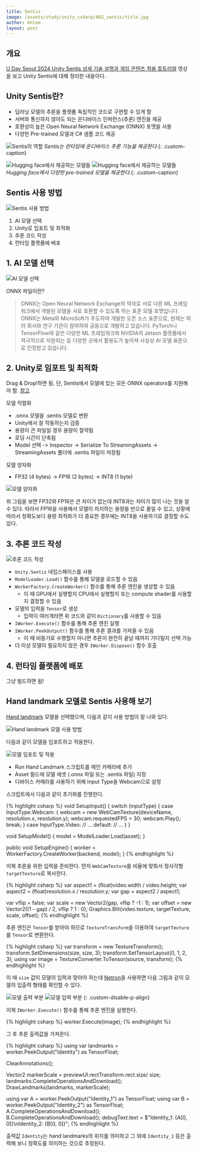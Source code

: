 ```yaml
---
title: Sentis
image: /assets/study/unity_csharp/002_sentis/title.jpg
author: khlee
layout: post
---
```


## 개요

[U Day Seoul 2024 Unity Sentis 상세 기술 설명과 게임 콘텐츠 적용 튜토리얼](https://youtu.be/4cWTprKV3WE) 영상을 보고 Unity Sentis에 대해 정리한 내용이다.

## Unity Sentis란?

* 딥러닝 모델의 추론을 플랫폼 독립적인 코드로 구현할 수 있게 함
* 서버와 통신하지 않아도 되는 온디바이스 인퍼런스(추론) 엔진을 제공
* 호환성이 높은 Open Neural Network Exchange (ONNX) 포맷을 사용
* 다양한 Pre-trained 모델과 C# 샘플 코드 제공

![Sentis의 역할]({{site.baseurl}}/assets/study/unity_csharp/002_sentis/2024-06-18-082359.png)
*Sentis는 런타임에 온디바이스 추론 기능을 제공한다.*{: .custom-caption}

![Hugging face에서 제공하는 모델들]({{site.baseurl}}/assets/study/unity_csharp/002_sentis/2024-06-18-082730.png)
![Hugging face에서 제공하는 모델들]({{site.baseurl}}/assets/study/unity_csharp/002_sentis/2024-06-18-082808.png)
*Hugging face에서 다양한 pre-trained 모델을 제공한다.*{: .custom-caption}

## Sentis 사용 방법

![Sentis 사용 방법]({{site.baseurl}}/assets/study/unity_csharp/002_sentis/2024-06-18-082853.png)

1. AI 모델 선택
2. Unity로 임포트 및 최적화
3. 추론 코드 작성
4. 런타임 플랫폼에 배포

## 1. AI 모델 선택

![AI 모델 선택]({{site.baseurl}}/assets/study/unity_csharp/002_sentis/2024-06-18-083024.png)

ONNX 파일이란?
> ONNX는 Open Neural Network Exchange의 약자로 서로 다른 ML 프레임워크에서 개발된 모델을 서로 호환할 수 있도록 하는 표준 모델 포맷입니다. ONNX는 Meta와 MicroSoft가 주도하여 개발한 오픈 소스 표준으로, 현재는 여러 회사와 연구 기관이 참여하여 공동으로 개발하고 있습니다. PyTorch나 TensorFlow와 같은 다양한 ML 프레임워크와 NVIDIA의 Jetson 플랫폼에서 적극적으로 지원되는 등 다양한 곳에서 활용도가 높아져 사실상 AI 모델 표준으로 인정받고 있습니다.

## 2. Unity로 임포트 및 최적화

Drag & Drop!하면 됨. 단, Sentis에서 모델에 있는 모든 ONNX operators를 지원해야 함. [참고](https://docs.unity3d.com/Packages/com.unity.sentis@1.5/manual/supported-operators.html)

모델 직렬화

* .onnx 모델을 .sentis 모델로 변환
* Unity에서 잘 작동하는지 검증
* 용량이 큰 파일일 경우 용량이 절약됨
* 로딩 시간이 단축됨
* Model 선택 -> Inspector -> Serialize To StreamingAssets -> StreamingAssets 폴더에 .sentis 파일이 저장됨

모델 양자화

* FP32 (4 bytes) -> FP16 (2 bytes) -> INT8 (1 byte)

![모델 양자화]({{site.baseurl}}/assets/study/unity_csharp/002_sentis/2024-06-18-084107.png)

위 그림을 보면 FP32와 FP16은 큰 차이가 없는데 INT8과는 차이가 많이 나는 것을 알 수 있다. 따라서 FP16을 사용해서 모델이 차지하는 용량을 반으로 줄일 수 있고, 상황에 따라서 정확도보다 용량 최적화가 더 중요한 경우에는 INT8을 사용하기로 결정할 수도 있다.

## 3. 추론 코드 작성

![추론 코드 작성]({{site.baseurl}}/assets/study/unity_csharp/002_sentis/2024-06-18-084301.png)

* `Unity.Sentis` 네임스페이스를 사용
* `ModelLoader.Load()` 함수를 통해 모델을 로드할 수 있음
* `WorkerFactory.CreateWorker()` 함수를 통해 추론 엔진을 생성할 수 있음
  * 이 때 GPU에서 실행할지 CPU에서 실행할지 또는 compute shader를 사용할지 결정할 수 있음
* 모델의 입력을 `Tensor`로 생성
  * 입력이 여러개라면 위 코드와 같이 `Dictionary`를 사용할 수 있음
* `IWorker.Execute()` 함수를 통해 추론 엔진 실행
* `IWorker.PeekOutput()` 함수를 통해 추론 결과를 가져올 수 있음
  * 이 때 비동기로 수행할지 아니면 추론이 완전히 끝날 때까지 기다릴지 선택 가능
* 더 이상 모델이 필요하지 않은 경우 `IWorker.Dispose()` 함수 호출

## 4. 런타임 플랫폼에 배포

그냥 빌드하면 됨!

## Hand landmark 모델로 Sentis 사용해 보기

[Hand landmark](https://huggingface.co/unity/sentis-hand-landmark) 모델을 선택했으며, 다음과 같이 사용 방법이 잘 나와 있다.

![Hand landmark 모델 사용 방법]({{site.baseurl}}/assets/study/unity_csharp/002_sentis/2024-06-18-084632.png)

다음과 같이 모델을 임포트하고 적용한다.

![모델 임포트 및 적용]({{site.baseurl}}/assets/study/unity_csharp/002_sentis/2024-06-18-084759.png)

* Run Hand Landmark 스크립트를 메인 카메라에 추가
* Asset 필드에 모델 에셋 (.onnx 파일 또는 .sentis 파일) 지정
* 디바이스 카메라를 사용하기 위해 Input Type을 Webcam으로 설정

스크립트에서 다음과 같이 초기화를 진행한다.

{% highlight csharp %}
void SetupInput()
{
    switch (inputType)
    {
        case InputType.Webcam:
            {
                webcam = new WebCamTexture(deviceName, resolution.x, resolution.y);
                webcam.requestedFPS = 30;
                webcam.Play();
                break;
            }
        case InputType.Video:
            // ...
        default:
            // ...
    }
}

void SetupModel()
{
    model = ModelLoader.Load(asset);
}

public void SetupEngine()
{
    worker = WorkerFactory.CreateWorker(backend, model);
}
{% endhighlight %}

이제 추론을 위한 입력을 준비한다. 먼저 `WebCamTexture`를 비율에 맞춰서 정사각형 `targetTexture`로 복사한다.

{% highlight csharp %}
var aspect1 = (float)video.width / video.height;
var aspect2 = (float)resolution.x / resolution.y;
var gap = aspect2 / aspect1;

var vflip = false;
var scale = new Vector2(gap, vflip ? -1 : 1);
var offset = new Vector2((1 - gap) / 2, vflip ? 1 : 0);
Graphics.Blit(video.texture, targetTexture, scale, offset);
{% endhighlight %}

추론 엔진은 `Tensor`를 받아야 하므로 `TextureTransform`을 이용하여 `targetTexture`를 `Tensor`로 변환한다.

{% highlight csharp %}
var transform = new TextureTransform();
transform.SetDimensions(size, size, 3);
transform.SetTensorLayout(0, 1, 2, 3);
using var image = TextureConverter.ToTensor(source, transform);
{% endhighlight %}

이 때 `size` 값이 모델의 입력과 맞아야 하는데 [Netron](https://github.com/lutzroeder/netron)을 사용하면 다음 그림과 같이 모델의 입출력 형태를 확인할 수 있다.

![모델 출력 부분]({{site.baseurl}}/assets/study/unity_csharp/002_sentis/2024-06-18-085808.png)
![모델 입력 부분]({{site.baseurl}}/assets/study/unity_csharp/002_sentis/2024-06-18-085831.png)
{: .custom-disable-p-align}

이제 `IWorker.Execute()` 함수를 통해 추론 엔진을 실행한다.

{% highlight csharp %}
worker.Execute(image);
{% endhighlight %}

그 후 추론 출력값을 가져온다.

{% highlight csharp %}
using var landmarks = worker.PeekOutput("Identity") as TensorFloat;

ClearAnnotations();

Vector2 markerScale = previewUI.rectTransform.rect.size/ size;
landmarks.CompleteOperationsAndDownload();
DrawLandmarks(landmarks, markerScale);

using var A = worker.PeekOutput("Identity_1") as TensorFloat;
using var B = worker.PeekOutput("Identity_2") as TensorFloat;
A.CompleteOperationsAndDownload();
B.CompleteOperationsAndDownload();
debugText.text = $"Identity_1: {A[0, 0]}\nIdentity_2: {B[0, 0]}";
{% endhighlight %}

출력값 `Identity`는 hand landmarks의 위치를 의미하고 그 외에 `Identity_1` 등은 출력해 보니 정확도를 의미하는 것으로 추정된다.
